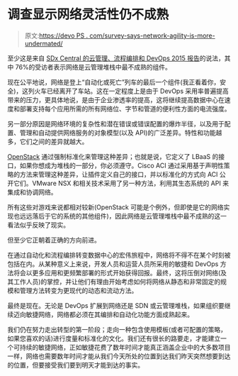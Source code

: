 # 调查显示网络灵活性仍不成熟

> 原文:[https://devo PS . com/survey-says-network-agility-is-more-undermated/](https://devops.com/survey-says-network-agility-is-still-immature/)

至少这是来自 [SDx Central 的云管理、流程编排和 DevOps 2015 报告](https://www.sdxcentral.com/articles/announcements/openstack-cloud-orchestration-automation-download-available/2015/10/)的说法，其中 76%的受访者表示网络是云管理堆栈中最不成熟的组件。

现在公平地说，网络是登上“自动化或死亡”列车的最后一个组件(我正看着你，安全)，这列火车已经离开了车站。这在一定程度上是由于 DevOps 采用率普遍提高带来的压力，更具体地说，是由于企业渗透率的提高，这将继续提高数据中心在速度和部署支持每个应用所需的所有网络位、字节和管道的便利性方面的电流强度。

另一部分原因是网络环境的复杂性和潜在错误或错误配置的爆炸半径，以及用于配置、管理和自动提供网络服务的对象模型(以及 API)的广泛差异。特性和功能越多，它们之间的差异就越大。

[OpenStack](https://devcentral.f5.com/d/tag/openstack) 通过强制标准化来管理这种差异；也就是说，它定义了 LBaaS 的接口，如果你想成为堆栈的一部分，你必须遵守。Cisco ACI 通过采用基于声明性策略的方法来管理这种差异，让插件定义自己的接口，并以标准化的方式向 ACI 公开它们。VMware NSX 和相关技术采用了另一种方法，利用其生态系统的 API 来集成和协调网络。

所有这些对游戏来说都相对较新(OpenStack 可能是个例外，但即使是它的网络实现也远远落后于它的系统的其他组件)，因此网络是云管理堆栈中最不成熟的这一看法似乎反映了现实。

但至少它正朝着正确的方向前进。

在通过自动化和流程编排转变数据中心的宏伟旅程中，网络将不得不在某个时刻被包括在内。从某种意义上来说，开发人员和运营人员所采用的敏捷和 DevOps 方法将会以更多应用和更频繁部署的形式开始获得回报。最终，这将压倒对网络(及其工作人员)的掌控，并让他们有理由开始考虑如何将网络从静态和非常固定的规模和管理方法转变为更现代的动态和流动方法。

最终是现在。无论是 DevOps 扩展到网络还是 SDN 或云管理堆栈，如果组织要继续迈向敏捷网络，网络都必须在其编排和自动化功能方面成熟起来。

我们仍在努力走出转型的第一阶段；走向一种包含使用模板(或者可配置的策略，如果您喜欢的话)进行度量和标准化的文化。我们还有很长的路要走，才能建立一个可持续的敏捷网络，正如敏捷花费了数年时间才能真正涵盖企业中的大多数项目一样，网络也需要数年时间才能从我们今天所处的位置到达我们昨天突然想要到达的位置，但要接受我们要到明天才能到达的事实。